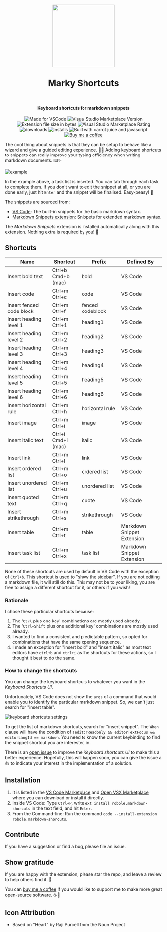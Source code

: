 <h1 align="center">
  <br>
    <img align="center" src="img/logo.png" width="200">
  <br>
	<br>
  Marky Shortcuts
  <br>
  <br>
</h1>
<h4 align="center">Keyboard shortcuts for markdown snippets</h4>

<p align="center">
<img src="https://img.shields.io/static/v1?logo=visual-studio-code&label=made%20for&message=VS%20Code&color=0000ff" alt="Made for VSCode">
<img src="https://img.shields.io/visual-studio-marketplace/v/robole.markdown-shorcuts?logo=visual-studio-code&color=ffa500" alt="Visual Studio Marketplace Version">
<img src="https://img.shields.io/static/v1?logo=visual-studio-code&label=size&message=12KB&color=008000"
alt="Extension file size in bytes">
<img src="https://img.shields.io/visual-studio-marketplace/r/robole.markdown-shorcuts?logo=visual-studio-code&color=yellow" alt="Visual Studio Marketplace Rating">
<img src="https://img.shields.io/visual-studio-marketplace/d/robole.markdown-shorcuts?logo=visual-studio-code&color=blue" alt="downloads"/>
<img src="https://img.shields.io/visual-studio-marketplace/i/robole.markdown-shorcuts?logo=visual-studio-code&color=blue" alt="installs"/>
<img src="https://img.shields.io/static/v1?label=built%20with&message=good%20vibrations%20%26%20javascript&color=violet" alt="Built with carrot juice and javascript"/>
<a href="https://ko-fi.com/roboleary"><img src="https://img.shields.io/badge/Buy%20me%20a%20coffee-$4-orange?logo=buy-me-a-coffee" alt="Buy me a coffee"></a>
</p>

The cool thing about snippets is that they can be setup to behave like a wizard and give a guided editing experience. 🧙‍♂️ Adding keyboard shortcuts to snippets can really improve your typing efficiency when writing markdown documents. ⌨️✨

![example](img/example.gif)

In the example above, a task list is inserted. You can tab through each task to complete them. If you don't want to edit the snippet at all, or you are done early, just hit `Enter` and the snippet will be finalised. Easy-peasy! 🙌

The snippets are sourced from:
- [VS Code](https://github.com/microsoft/vscode/blob/f74e473238aca7b79c08be761d99a0232838ca4c/extensions/markdown-basics/snippets/markdown.code-snippets):  The built-in snippets for the basic markdown syntax.
- [Markdown Snippets extension](https://marketplace.visualstudio.com/items?itemName=robole.markdown-snippets): Snippets for extended markdown syntax.

The *Markdown Snippets* extension is installed automatically along with this extension. Nothing extra is required by you! 🙂

## Shortcuts

| Name                     | Shortcut                       | Prefix           | Defined By                  |
|--------------------------|--------------------------------|------------------|-----------------------------|
| Insert bold text         | Ctrl+b <br>      Cmd+b (mac) | bold             | VS Code          |
| Insert code              | Ctrl+m Ctrl+c                  | code             | VS Code          |
| Insert fenced code block | Ctrl+m Ctrl+f                  | fenced codeblock | VS Code          |
| Insert heading level 1   | Ctrl+m Ctrl+1                  | heading1         | VS Code |
| Insert heading level 2   | Ctrl+m Ctrl+2                  | heading2         | VS Code |
| Insert heading level 3   | Ctrl+m Ctrl+3                  | heading3         | VS Code |
| Insert heading level 4   | Ctrl+m Ctrl+4                  | heading4         | VS Code |
| Insert heading level 5   | Ctrl+m Ctrl+5                  | heading5         | VS Code |
| Insert heading level 6   | Ctrl+m Ctrl+6                  | heading6         | VS Code |
| Insert horizontal rule   | Ctrl+m Ctrl+h                  | horizontal rule  | VS Code          |
| Insert image             | Ctrl+m Ctrl+i                  | image            | VS Code          |
| Insert italic text       | Ctrl+i <br>      Cmd+i (mac)  | italic           | VS Code          |
| Insert link              | Ctrl+m Ctrl+l                  | link             | VS Code          |
| Insert ordered list      | Ctrl+m Ctrl+o                  | ordered list     | VS Code          |
| Insert unordered list    | Ctrl+m Ctrl+u                  | unordered list   | VS Code          |
| Insert quoted text       | Ctrl+m Ctrl+q                  | quote            | VS Code          |
| Insert strikethrough     | Ctrl+m Ctrl+s                  | strikethrough    | VS Code |
| Insert table             | Ctrl+m Ctrl+t                  | table            | Markdown Snippet Extension |
| Insert task list         | Ctrl+m Ctrl+x                  | task list        | Markdown Snippet Extension |

None of these shortcuts are used by default in VS Code with the exception of `Ctrl+b`. This shortcut is used to "show the sidebar". If you are not editing a markdown file, it will still do this. This may not be to your liking, you are free to assign a different shortcut for it, or others if you wish!

### Rationale

I chose these particular shortcuts because:
1. The '`Ctrl` plus one key' combinations are mostly used already.
1. The '`Ctrl+Shift` plus one additional key' combinations are mostly used already.
1. I wanted to find a consistent and predictable pattern, so opted for combinations that have the same opening sequence.
1. I made an exception for "insert bold" and "insert italic" as most text editors have `ctrl+b` and `ctrl+i` as the shortcuts for these actions, so I thought it best to do the same.

### How to change the shortcuts

You can change the keyboard shortcuts to whatever you want in the *Keyboard Shortcuts UI*.

Unfortunately, VS Code does not show the `args` of a command that would enable you to identify the particular markdown snippet. So, we can't just search for "insert table".

![keyboard shortcuts settings](img/settings.png)

To get the list of markdown shortcuts, search for "insert snippet". The `When` clause will have the condition of `!editorReadonly && editorTextFocus && editorLangId == markdown`. You need to know the current keybinding to find the snippet shortcut you are interested in.

There is an [open issue](https://github.com/microsoft/vscode/issues/84072) to improve the *Keyboard shortcuts  UI* to make this a better experience. Hopefully, this will happen soon, you can give the issue a 👍 to indicate your interest in the implementation of a solution.

## Installation

1. It is listed in the [VS Code Marketplace](https://marketplace.visualstudio.com/items?itemName=robole.markdown-shorcuts) and [Open VSX Marketplace](https://open-vsx.org/extension/robole/markdown-shortcuts) where you can download or install it directly.
1. Inside VS Code: Type `Ctrl+P`, write `ext install robole.markdown-shorcuts` in the text field, and hit `Enter`.
1. From the Command-line: Run the command `code --install-extension robole.markdown-shorcuts`.

## Contribute

If you have a suggestion or find a bug, please file an issue.

## Show gratitude

If you are happy with the extension, please star the repo, and leave a review to help others find it. 🌟

You can [buy me a coffee](https://ko-fi.com/roboleary) if you would like to support me to make more great open-source software. ☕🙏

## Icon Attribution

- Based on "Heart" by Raji Purcell from the Noun Project
